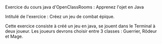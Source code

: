 Exercice du cours java d'OpenClassRooms : Apprenez l'ojet en Java

Intitulé de l'exercice : Créez un jeu de combat épique.

Cette exercice consiste à créé un jeu en java, se jouent dans le Terminal à deux joueur.
Les joueurs devrons choisir entre 3 classes : Guerrier, Rôdeur et Mage.